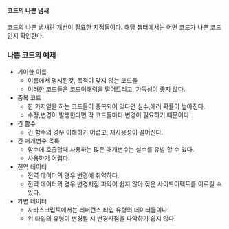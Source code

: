 #### 코드의 나쁜 냄새

코드의 나쁜 냄새란 개선이 필요한 지점들이다. 해당 챕터에서는 어떤 코드가 나쁜 코드인지 확인한다.



### 나쁜 코드의 예제

- 기이한 이름
  - 이름에서 명시된것, 목적이 맞지 않는 코드들
  - 이러한 코드들은 코드이해력을 떨어트리고, 가독성이 좋지 않다.
- 중복 코드
  - 한 가지일을 하는 코드들이 중복되어 있다면 실수,에러 확률이 높아진다.
  - 수정,변경이 발생한다면 각 코드들마다 변경이 필요하기 때문이다.
- 긴 함수
  - 긴 함수의 경우 이해하기 어렵고, 재사용성이 떨어진다.
- 긴 매개변수 목록
  - 함수에 호출할때 사용하는 많은 매개변수는 실수를 유발 할 수 있다.
  - 사용하기 어렵다.
- 전역 데이터
  - 전역 데이터의 경우 변경에 취약하다.
  - 전역 데이터의 경우 변경지점 파악이 쉽지 않아 잦은 사이드이펙트를 이르킬 수 있다.
- 가변 데이터
  - 자바스크립트에서는 레퍼런스 타입 유형의 데이터들이다.
  - 위 타입의 유형이 변경될 시 변경지점을 파악하기 쉽지 않다.